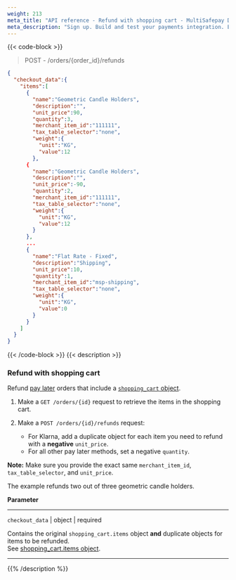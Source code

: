 ```yaml
---
weight: 213
meta_title: "API reference - Refund with shopping cart - MultiSafepay Docs"
meta_description: "Sign up. Build and test your payments integration. Explore our products and services. Use our API reference, SDKs, and wrappers. Get support."
---
```



{{< code-block >}}
> POST - /orders/{order_id}/refunds 

```json
{
  "checkout_data":{
    "items":[
      {
        "name":"Geometric Candle Holders",
        "description":"",
        "unit_price":90,
        "quantity":3,
        "merchant_item_id":"111111",
        "tax_table_selector":"none",
        "weight":{
          "unit":"KG",
          "value":12
        },
      {
        "name":"Geometric Candle Holders",
        "description":"",
        "unit_price":-90,
        "quantity":2,
        "merchant_item_id":"111111",
        "tax_table_selector":"none",
        "weight":{
          "unit":"KG",
          "value":12
        }
      },
      ...
      {
        "name":"Flat Rate - Fixed",
        "description":"Shipping",
        "unit_price":10,
        "quantity":1,
        "merchant_item_id":"msp-shipping",
        "tax_table_selector":"none",
        "weight":{
          "unit":"KG",
          "value":0
        }
      }
    ]
  }
}
```
{{< /code-block >}}
{{< description >}}
### Refund with shopping cart
Refund [pay later](/payments/methods/pay-later/) orders that include a [`shopping_cart` object](/api/#shopping-cart-items-object).

1. Make a `GET /orders/{id}` request to retrieve the items in the shopping cart.

2. Make a `POST /orders/{id}/refunds` request:    
    - For Klarna, add a duplicate object for each item you need to refund with a **negative** `unit_price`.  
    - For all other pay later methods, set a negative `quantity`.

**Note:** Make sure you provide the exact same `merchant_item_id`, `tax_table_selector`, and `unit_price`.

The example refunds two out of three geometric candle holders. 

**Parameter**

----------------
`checkout_data` | object | required

Contains the original `shopping_cart.items` object **and** duplicate objects for items to be refunded.  
See [shopping_cart.items object](/api/#shopping-cart-items-object).

----------------
{{% /description %}}